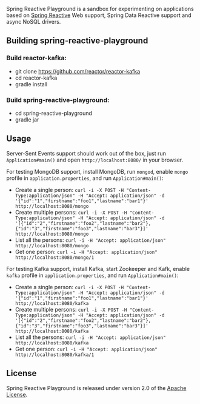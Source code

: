 Spring Reactive Playground is a sandbox for experimenting on applications based on
[Spring Reactive][] Web support, Spring Data Reactive support and async NoSQL drivers.

## Building spring-reactive-playground

### Build reactor-kafka:
 - git clone https://github.com/reactor/reactor-kafka
 - cd reactor-kafka
 - gradle install

### Build spring-reactive-playground:
 - cd spring-reactive-playground
 - gradle jar


## Usage

Server-Sent Events support should work out of the box, just run `Application#main()` and open `http://localhost:8080/` in your browser.

For testing MongoDB support, install MongoDB, run `mongod`, enable `mongo` profile in `application.properties`, and run `Application#main()`:

 - Create a single person: ```curl -i -X POST -H "Content-Type:application/json" -H "Accept: application/json" -d '{"id":"1","firstname":"foo1","lastname":"bar1"}' http://localhost:8080/mongo```
 - Create multiple persons: ```curl -i -X POST -H "Content-Type:application/json" -H "Accept: application/json" -d '[{"id":"2","firstname":"foo2","lastname":"bar2"},{"id":"3","firstname":"foo3","lastname":"bar3"}]' http://localhost:8080/mongo```
 - List all the persons: ```curl -i -H "Accept: application/json" http://localhost:8080/mongo```
 - Get one person: ```curl -i -H "Accept: application/json" http://localhost:8080/mongo/1```

For testing Kafka support, install Kafka, start Zookeeper and Kafk, enable `kafka` profile in `application.properties`, and run `Application#main()`:

 - Create a single person: ```curl -i -X POST -H "Content-Type:application/json" -H "Accept: application/json" -d '{"id":"1","firstname":"foo1","lastname":"bar1"}' http://localhost:8080/kafka```
 - Create multiple persons: ```curl -i -X POST -H "Content-Type:application/json" -H "Accept: application/json" -d '[{"id":"2","firstname":"foo2","lastname":"bar2"},{"id":"3","firstname":"foo3","lastname":"bar3"}]' http://localhost:8080/kafka```
 - List all the persons: ```curl -i -H "Accept: application/json" http://localhost:8080/kafka```
 - Get one person: ```curl -i -H "Accept: application/json" http://localhost:8080/kafka/1```


## License
Spring Reactive Playground is released under version 2.0 of the [Apache License][].

[Apache License]: http://www.apache.org/licenses/LICENSE-2.0
[Spring Reactive]: https://github.com/spring-projects/spring-reactive
